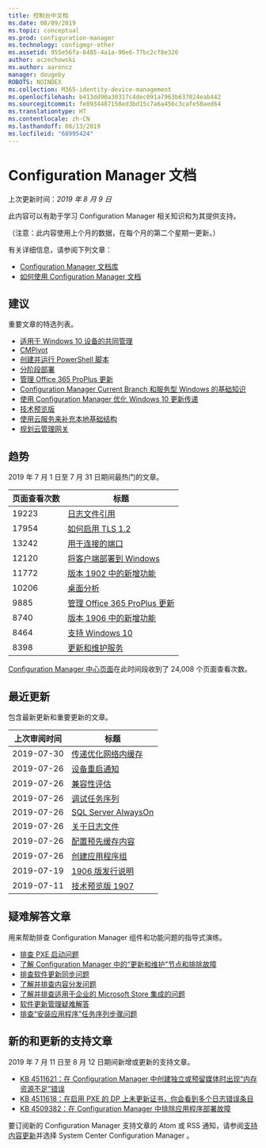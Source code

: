 ```yaml
---
title: 控制台中文档
ms.date: 08/09/2019
ms.topic: conceptual
ms.prod: configuration-manager
ms.technology: configmgr-other
ms.assetid: 955e56fa-6485-4a1a-90e6-77bc2cf8e326
author: aczechowski
ms.author: aaroncz
manager: dougeby
ROBOTS: NOINDEX
ms.collection: M365-identity-device-management
ms.openlocfilehash: b413dd90a30317c4dec091a7963b637024eab442
ms.sourcegitcommit: fe8934487158ed3bd15c7a6a456c3cafe58aed64
ms.translationtype: HT
ms.contentlocale: zh-CN
ms.lasthandoff: 08/13/2019
ms.locfileid: "68995424"
---
```

<!-- 
- Feature 1357546
- This page displays in-console, under the Community workspace, Documentation node. 
- Don't use any relative links; must be full https://docs.microsoft.com and language neutral
- Process: https://microsoft.sharepoint.com/teams/ConfigMgr/Documents/ContentPub/Data%20collection%20process%20for%20Feature%201357546%20In-console%20documentation.docx?web=1
-->

# <a name="configuration-manager-documentation"></a>Configuration Manager 文档

上次更新时间：*2019 年 8 月 9 日*

此内容可以有助于学习 Configuration Manager 相关知识和为其提供支持。

（注意：此内容使用上个月的数据，在每个月的第二个星期一更新。）

有关详细信息，请参阅下列文章：

- [Configuration Manager 文档库](https://docs.microsoft.com/sccm)  
- [如何使用 Configuration Manager 文档](https://docs.microsoft.com/sccm/core/understand/use-docs)

## <a name="recommended"></a>建议

重要文章的特选列表。

- [适用于 Windows 10 设备的共同管理](https://docs.microsoft.com/sccm/comanage/overview)  
- [CMPivot](https://docs.microsoft.com/sccm/core/servers/manage/cmpivot)  
- [创建并运行 PowerShell 脚本](https://docs.microsoft.com/sccm/apps/deploy-use/create-deploy-scripts)  
- [分阶段部署](https://docs.microsoft.com/sccm/osd/deploy-use/create-phased-deployment-for-task-sequence)  
- [管理 Office 365 ProPlus 更新](https://docs.microsoft.com/sccm/sum/deploy-use/manage-office-365-proplus-updates)  
- [Configuration Manager Current Branch 和服务型 Windows 的基础知识](https://docs.microsoft.com/sccm/core/understand/configuration-manager-and-windows-as-service)
- [使用 Configuration Manager 优化 Windows 10 更新传递](https://docs.microsoft.com/sccm/sum/deploy-use/optimize-windows-10-update-delivery)
- [技术预览版](https://docs.microsoft.com/sccm/core/get-started/technical-preview)
- [使用云服务来补充本地基础结构](https://docs.microsoft.com/sccm/core/understand/use-cloud-services)
- [规划云管理网关](https://docs.microsoft.com/sccm/core/clients/manage/plan-cloud-management-gateway)

## <a name="trending"></a>趋势

2019 年 7 月 1 日至 7 月 31 日期间最热门的文章。

| 页面查看次数 | 标题 |
|------------|-------|
| 19223 | [日志文件引用](https://docs.microsoft.com/sccm/core/plan-design/hierarchy/log-files) |
| 17954 | [如何启用 TLS 1.2](https://docs.microsoft.com/sccm/core/plan-design/security/enable-tls-1-2) |
| 13242 | [用于连接的端口](https://docs.microsoft.com/sccm/core/plan-design/hierarchy/ports) |
| 12120 | [将客户端部署到 Windows](https://docs.microsoft.com/sccm/core/clients/deploy/deploy-clients-to-windows-computers) |
| 11772 | [版本 1902 中的新增功能](https://docs.microsoft.com/sccm/core/plan-design/changes/whats-new-in-version-1902) |
| 10206 | [桌面分析](https://docs.microsoft.com/sccm/desktop-analytics/overview) |
| 9885 | [管理 Office 365 ProPlus 更新](https://docs.microsoft.com/sccm/sum/deploy-use/manage-office-365-proplus-updates) |
| 8740 | [版本 1906 中的新增功能](https://docs.microsoft.com/sccm/core/plan-design/changes/whats-new-in-version-1906) |
| 8464 | [支持 Windows 10](https://docs.microsoft.com/sccm/core/plan-design/configs/support-for-windows-10) |
| 8398 | [更新和维护服务](https://docs.microsoft.com/sccm/core/servers/manage/updates) |

[Configuration Manager 中心页面](https://docs.microsoft.com/sccm/)在此时间段收到了 24,008 个页面查看次数。

## <a name="recently-updated"></a>最近更新

包含最新更新和重要更新的文章。

| 上次审阅时间 | 标题 |
|---------------|-------|
| 2019-07-30 | [传递优化网络内缓存](https://docs.microsoft.com/en-us/sccm/core/plan-design/hierarchy/delivery-optimization-in-network-cache) |
| 2019-07-26 | [设备重启通知](https://docs.microsoft.com/en-us/sccm/core/clients/deploy/device-restart-notifications) |
| 2019-07-26 | [兼容性评估](https://docs.microsoft.com/en-us/sccm/desktop-analytics/compat-assessment) |
| 2019-07-26 | [调试任务序列](https://docs.microsoft.com/en-us/sccm/osd/deploy-use/debug-task-sequence) |
| 2019-07-26 | [SQL Server AlwaysOn](https://docs.microsoft.com/en-us/sccm/core/servers/deploy/configure/sql-server-alwayson-for-a-highly-available-site-database) |
| 2019-07-26 | [关于日志文件](https://docs.microsoft.com/en-us/sccm/core/plan-design/hierarchy/about-log-files) |
| 2019-07-26 | [配置预先缓存内容](https://docs.microsoft.com/en-us/sccm/osd/deploy-use/configure-precache-content) |
| 2019-07-26 | [创建应用程序组](https://docs.microsoft.com/en-us/sccm/apps/deploy-use/create-app-groups) |
| 2019-07-19 | [1906 版发行说明](https://docs.microsoft.com/en-us/powershell/sccm/1906-release-notes) |
| 2019-07-11 | [技术预览版 1907](https://docs.microsoft.com/en-us/sccm/core/get-started/2019/technical-preview-1907) |

## <a name="troubleshooting-articles"></a>疑难解答文章

用来帮助排查 Configuration Manager 组件和功能问题的指导式演练。

- [排查 PXE 启动问题](https://support.microsoft.com/help/4468612)
- [了解 Configuration Manager 中的“更新和维护”节点和排除故障](https://support.microsoft.com/help/4490424)
- [排查软件更新同步问题](https://support.microsoft.com/help/10059)
- [了解并排查内容分发问题](https://support.microsoft.com/help/4482728)
- [了解并排查适用于企业的 Microsoft Store 集成的问题](https://support.microsoft.com/help/4010214)
- [软件更新管理疑难解答](https://support.microsoft.com/help/10680)
- [排查“安装应用程序”任务序列步骤问题](https://support.microsoft.com/help/18408/)

## <a name="new-and-updated-support-articles"></a>新的和更新的支持文章

2019 年 7 月 11 日至 8 月 12 日期间新增或更新的支持文章。

- [KB 4511621：在 Configuration Manager 中创建独立或预留媒体时出现“内存资源不足”错误](https://support.microsoft.com/help/4511621)
- [KB 4511618：在启用 PXE 的 DP 上未更新证书，你会看到多个日志错误条目](https://support.microsoft.com/help/4511618)
- [KB 4509382：在 Configuration Manager 中排除应用程序部署故障](https://support.microsoft.com/help/4509382)

要订阅新的 Configuration Manager 支持文章的 Atom 或 RSS 通知，请参阅[支持内容更新](https://support.microsoft.com/help/4089498/)并选择 System Center Configuration Manager  。  
